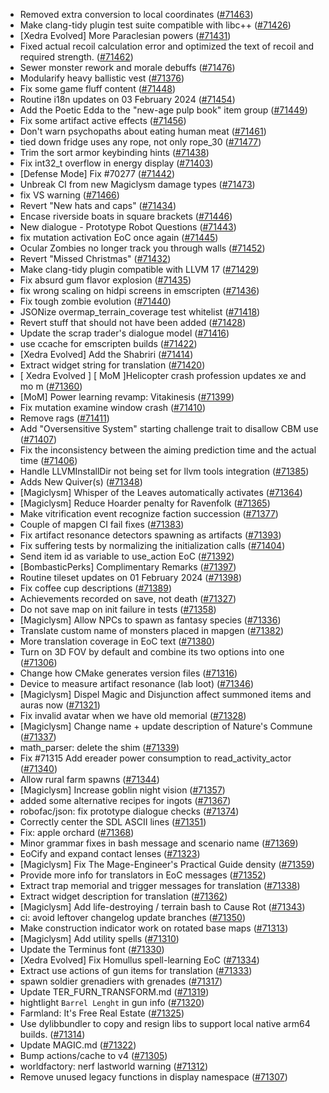 * Removed extra conversion to local coordinates ([#71463](https://github.com/CleverRaven/Cataclysm-DDA/pull/71463))
* Make clang-tidy plugin test suite compatible with libc++ ([#71426](https://github.com/CleverRaven/Cataclysm-DDA/pull/71426))
* [Xedra Evolved] More Paraclesian powers ([#71431](https://github.com/CleverRaven/Cataclysm-DDA/pull/71431))
* Fixed actual recoil calculation error and optimized the text of recoil and required strength. ([#71462](https://github.com/CleverRaven/Cataclysm-DDA/pull/71462))
* Sewer monster rework and morale debuffs ([#71476](https://github.com/CleverRaven/Cataclysm-DDA/pull/71476))
* Modularify heavy ballistic vest ([#71376](https://github.com/CleverRaven/Cataclysm-DDA/pull/71376))
* Fix some game fluff content ([#71448](https://github.com/CleverRaven/Cataclysm-DDA/pull/71448))
* Routine i18n updates on 03 February 2024 ([#71454](https://github.com/CleverRaven/Cataclysm-DDA/pull/71454))
* Add the Poetic Edda to the "new-age pulp book" item group ([#71449](https://github.com/CleverRaven/Cataclysm-DDA/pull/71449))
* Fix some artifact active effects ([#71456](https://github.com/CleverRaven/Cataclysm-DDA/pull/71456))
* Don't warn psychopaths about eating human meat ([#71461](https://github.com/CleverRaven/Cataclysm-DDA/pull/71461))
* tied down fridge uses any rope, not only rope_30 ([#71477](https://github.com/CleverRaven/Cataclysm-DDA/pull/71477))
* Trim the sort armor keybinding hints ([#71438](https://github.com/CleverRaven/Cataclysm-DDA/pull/71438))
* Fix int32_t overflow in energy display ([#71403](https://github.com/CleverRaven/Cataclysm-DDA/pull/71403))
* [Defense Mode] Fix #70277 ([#71442](https://github.com/CleverRaven/Cataclysm-DDA/pull/71442))
* Unbreak CI from new Magiclysm damage types ([#71473](https://github.com/CleverRaven/Cataclysm-DDA/pull/71473))
* fix VS warning ([#71466](https://github.com/CleverRaven/Cataclysm-DDA/pull/71466))
* Revert "New hats and caps" ([#71434](https://github.com/CleverRaven/Cataclysm-DDA/pull/71434))
* Encase riverside boats in square brackets ([#71446](https://github.com/CleverRaven/Cataclysm-DDA/pull/71446))
* New dialogue - Prototype Robot Questions ([#71443](https://github.com/CleverRaven/Cataclysm-DDA/pull/71443))
* fix mutation activation EoC once again ([#71445](https://github.com/CleverRaven/Cataclysm-DDA/pull/71445))
* Ocular Zombies no longer track you through walls ([#71452](https://github.com/CleverRaven/Cataclysm-DDA/pull/71452))
* Revert "Missed Christmas" ([#71432](https://github.com/CleverRaven/Cataclysm-DDA/pull/71432))
* Make clang-tidy plugin compatible with LLVM 17 ([#71429](https://github.com/CleverRaven/Cataclysm-DDA/pull/71429))
* Fix absurd gum flavor explosion ([#71435](https://github.com/CleverRaven/Cataclysm-DDA/pull/71435))
* fix wrong scaling on hidpi screens in emscripten ([#71436](https://github.com/CleverRaven/Cataclysm-DDA/pull/71436))
* Fix tough zombie evolution ([#71440](https://github.com/CleverRaven/Cataclysm-DDA/pull/71440))
* JSONize overmap_terrain_coverage test whitelist ([#71418](https://github.com/CleverRaven/Cataclysm-DDA/pull/71418))
* Revert stuff that should not have been added ([#71428](https://github.com/CleverRaven/Cataclysm-DDA/pull/71428))
* Update the scrap trader's dialogue model ([#71416](https://github.com/CleverRaven/Cataclysm-DDA/pull/71416))
* use ccache for emscripten builds ([#71422](https://github.com/CleverRaven/Cataclysm-DDA/pull/71422))
* [Xedra Evolved] Add the Shabriri ([#71414](https://github.com/CleverRaven/Cataclysm-DDA/pull/71414))
* Extract widget string for translation ([#71420](https://github.com/CleverRaven/Cataclysm-DDA/pull/71420))
* [ Xedra Evolved ] [ MoM ]Helicopter crash profession updates xe and mo m ([#71360](https://github.com/CleverRaven/Cataclysm-DDA/pull/71360))
* [MoM] Power learning revamp: Vitakinesis ([#71399](https://github.com/CleverRaven/Cataclysm-DDA/pull/71399))
* Fix mutation examine window crash ([#71410](https://github.com/CleverRaven/Cataclysm-DDA/pull/71410))
* Remove rags ([#71411](https://github.com/CleverRaven/Cataclysm-DDA/pull/71411))
* Add "Oversensitive System" starting challenge trait to disallow CBM use ([#71407](https://github.com/CleverRaven/Cataclysm-DDA/pull/71407))
* Fix the inconsistency between the aiming prediction time and the actual time ([#71406](https://github.com/CleverRaven/Cataclysm-DDA/pull/71406))
* Handle LLVMInstallDir not being set for llvm tools integration ([#71385](https://github.com/CleverRaven/Cataclysm-DDA/pull/71385))
* Adds New Quiver(s) ([#71348](https://github.com/CleverRaven/Cataclysm-DDA/pull/71348))
* [Magiclysm] Whisper of the Leaves automatically activates ([#71364](https://github.com/CleverRaven/Cataclysm-DDA/pull/71364))
* [Magiclysm] Reduce Hoarder penalty for Ravenfolk ([#71365](https://github.com/CleverRaven/Cataclysm-DDA/pull/71365))
* Make vitrification event recognize faction succession ([#71377](https://github.com/CleverRaven/Cataclysm-DDA/pull/71377))
* Couple of mapgen CI fail fixes ([#71383](https://github.com/CleverRaven/Cataclysm-DDA/pull/71383))
* Fix artifact resonance detectors spawning as artifacts ([#71393](https://github.com/CleverRaven/Cataclysm-DDA/pull/71393))
* Fix suffering tests by normalizing the initialization calls ([#71404](https://github.com/CleverRaven/Cataclysm-DDA/pull/71404))
* Send item id as variable to use_action EoC ([#71392](https://github.com/CleverRaven/Cataclysm-DDA/pull/71392))
* [BombasticPerks] Complimentary Remarks ([#71397](https://github.com/CleverRaven/Cataclysm-DDA/pull/71397))
* Routine tileset updates on 01 February 2024 ([#71398](https://github.com/CleverRaven/Cataclysm-DDA/pull/71398))
* Fix coffee cup descriptions ([#71389](https://github.com/CleverRaven/Cataclysm-DDA/pull/71389))
* Achievements recorded on save, not death ([#71327](https://github.com/CleverRaven/Cataclysm-DDA/pull/71327))
* Do not save map on init failure in tests ([#71358](https://github.com/CleverRaven/Cataclysm-DDA/pull/71358))
* [Magiclysm] Allow NPCs to spawn as fantasy species ([#71336](https://github.com/CleverRaven/Cataclysm-DDA/pull/71336))
* Translate custom name of monsters placed in mapgen ([#71382](https://github.com/CleverRaven/Cataclysm-DDA/pull/71382))
* More translation coverage in EoC text ([#71380](https://github.com/CleverRaven/Cataclysm-DDA/pull/71380))
* Turn on 3D FOV by default and combine its two options into one ([#71306](https://github.com/CleverRaven/Cataclysm-DDA/pull/71306))
* Change how CMake generates version files ([#71316](https://github.com/CleverRaven/Cataclysm-DDA/pull/71316))
* Device to measure artifact resonance (lab loot) ([#71346](https://github.com/CleverRaven/Cataclysm-DDA/pull/71346))
* [Magiclysm] Dispel Magic and Disjunction affect summoned items and auras now ([#71321](https://github.com/CleverRaven/Cataclysm-DDA/pull/71321))
* Fix invalid avatar when we have old memorial ([#71328](https://github.com/CleverRaven/Cataclysm-DDA/pull/71328))
* [Magiclysm] Change name + update description of Nature's Commune ([#71337](https://github.com/CleverRaven/Cataclysm-DDA/pull/71337))
* math_parser: delete the shim ([#71339](https://github.com/CleverRaven/Cataclysm-DDA/pull/71339))
* Fix #71315 Add ereader power consumption to read_activity_actor ([#71340](https://github.com/CleverRaven/Cataclysm-DDA/pull/71340))
* Allow rural farm spawns ([#71344](https://github.com/CleverRaven/Cataclysm-DDA/pull/71344))
* [Magiclysm] Increase goblin night vision ([#71357](https://github.com/CleverRaven/Cataclysm-DDA/pull/71357))
* added some alternative recipes for ingots ([#71367](https://github.com/CleverRaven/Cataclysm-DDA/pull/71367))
* robofac/json: fix prototype dialogue checks ([#71374](https://github.com/CleverRaven/Cataclysm-DDA/pull/71374))
* Correctly center the SDL ASCII lines ([#71351](https://github.com/CleverRaven/Cataclysm-DDA/pull/71351))
* Fix: apple orchard ([#71368](https://github.com/CleverRaven/Cataclysm-DDA/pull/71368))
* Minor grammar fixes in bash message and scenario name ([#71369](https://github.com/CleverRaven/Cataclysm-DDA/pull/71369))
* EoCify and expand contact lenses ([#71323](https://github.com/CleverRaven/Cataclysm-DDA/pull/71323))
* [Magiclysm] Fix The Mage-Engineer's Practical Guide density ([#71359](https://github.com/CleverRaven/Cataclysm-DDA/pull/71359))
* Provide more info for translators in EoC messages ([#71352](https://github.com/CleverRaven/Cataclysm-DDA/pull/71352))
* Extract trap memorial and trigger messages for translation ([#71338](https://github.com/CleverRaven/Cataclysm-DDA/pull/71338))
* Extract widget description for translation ([#71362](https://github.com/CleverRaven/Cataclysm-DDA/pull/71362))
* [Magiclysm] Add life-destroying / terrain bash to Cause Rot ([#71343](https://github.com/CleverRaven/Cataclysm-DDA/pull/71343))
* ci: avoid leftover changelog update branches ([#71350](https://github.com/CleverRaven/Cataclysm-DDA/pull/71350))
* Make construction indicator work on rotated base maps ([#71313](https://github.com/CleverRaven/Cataclysm-DDA/pull/71313))
* [Magiclysm] Add utility spells ([#71310](https://github.com/CleverRaven/Cataclysm-DDA/pull/71310))
* Update the Terminus font ([#71330](https://github.com/CleverRaven/Cataclysm-DDA/pull/71330))
* [Xedra Evolved] Fix Homullus spell-learning EoC ([#71334](https://github.com/CleverRaven/Cataclysm-DDA/pull/71334))
* Extract use actions of gun items for translation ([#71333](https://github.com/CleverRaven/Cataclysm-DDA/pull/71333))
* spawn soldier grenadiers with grenades ([#71317](https://github.com/CleverRaven/Cataclysm-DDA/pull/71317))
* Update TER_FURN_TRANSFORM.md ([#71319](https://github.com/CleverRaven/Cataclysm-DDA/pull/71319))
* hightlight `Barrel Lenght` in gun info ([#71320](https://github.com/CleverRaven/Cataclysm-DDA/pull/71320))
* Farmland: It's Free Real Estate ([#71325](https://github.com/CleverRaven/Cataclysm-DDA/pull/71325))
* Use dylibbundler to copy and resign libs to support local native arm64 builds. ([#71314](https://github.com/CleverRaven/Cataclysm-DDA/pull/71314))
* Update MAGIC.md ([#71322](https://github.com/CleverRaven/Cataclysm-DDA/pull/71322))
* Bump actions/cache to v4 ([#71305](https://github.com/CleverRaven/Cataclysm-DDA/pull/71305))
* worldfactory: nerf lastworld warning ([#71312](https://github.com/CleverRaven/Cataclysm-DDA/pull/71312))
* Remove unused legacy functions in display namespace ([#71307](https://github.com/CleverRaven/Cataclysm-DDA/pull/71307))
